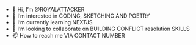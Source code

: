 - 👋 Hi, I’m @ROYALATTACKER
- 👀 I’m interested in CODING, SKETCHING AND POETRY
- 🌱 I’m currently learning NEXTJS
- 💞️ I’m looking to collaborate on BUILDING CONFLICT resolution SKILLS
- 📫 How to reach me VIA CONTACT NUMBER

<!---
RoyalAttacker/RoyalAttacker is a ✨ special ✨ repository because its `README.md` (this file) appears on your GitHub profile.
You can click the Preview link to take a look at your changes.
--->
